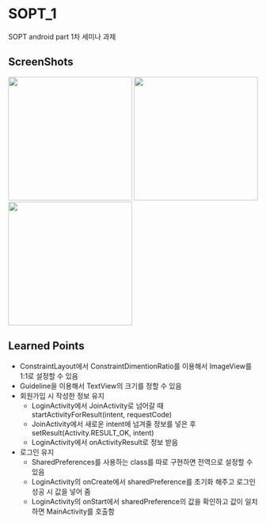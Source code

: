 # SOPT_1
SOPT android part 1차 세미나 과제

## ScreenShots
<div>
<img width="250" src="https://user-images.githubusercontent.com/50590192/79749678-9642cc00-834a-11ea-84dd-426d07b7e1c1.png">
<img width="250" src="https://user-images.githubusercontent.com/50590192/79749714-a3f85180-834a-11ea-8121-13ad31b23f51.png">
<img width="250" src="https://user-images.githubusercontent.com/50590192/79751528-b2943800-834d-11ea-9cd7-733c0940c901.png">
</div>

## Learned Points
* ConstraintLayout에서 ConstraintDimentionRatio를 이용해서 ImageView를 1:1로 설정할 수 있음
* Guideline을 이용해서 TextView의 크기를 정할 수 있음
* 회원가입 시 작성한 정보 유지
  - LoginActivity에서 JoinActivity로 넘어갈 때 startActivityForResult(intent, requestCode)
  - JoinActivity에서 새로운 intent에 넘겨줄 정보를 넣은 후 setResult(Activity.RESULT_OK, intent)
  - LoginActivity에서 onActivityResult로 정보 받음
* 로그인 유지
  - SharedPreferences를 사용하는 class를 따로 구현하면 전역으로 설정할 수 있음
  - LoginActivity의 onCreate에서 sharedPreference를 초기화 해주고 로그인 성공 시 값을 넣어 줌
  - LoginActivity의 onStart에서 sharedPreference의 값을 확인하고 값이 일치하면 MainActivity를 호출함
